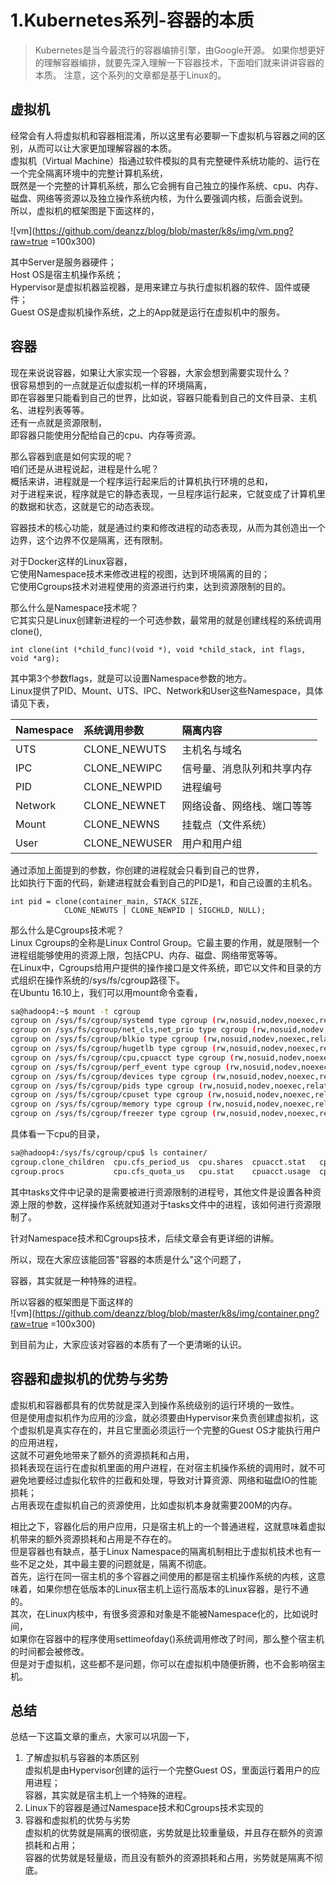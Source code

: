 # 1.Kubernetes系列-容器的本质

>Kubernetes是当今最流行的容器编排引擎，由Google开源。
如果你想更好的理解容器编排，就要先深入理解一下容器技术，下面咱们就来讲讲容器的本质。
注意，这个系列的文章都是基于Linux的。

## 虚拟机
经常会有人将虚拟机和容器相混淆，所以这里有必要聊一下虚拟机与容器之间的区别，从而可以让大家更加理解容器的本质。  
虚拟机（Virtual Machine）指通过软件模拟的具有完整硬件系统功能的、运行在一个完全隔离环境中的完整计算机系统，  
既然是一个完整的计算机系统，那么它会拥有自己独立的操作系统、cpu、内存、磁盘、网络等资源以及独立操作系统内核，为什么要强调内核，后面会说到。  
所以，虚拟机的框架图是下面这样的，  

![vm](https://github.com/deanzz/blog/blob/master/k8s/img/vm.png?raw=true =100x300)

其中Server是服务器硬件；  
Host OS是宿主机操作系统；  
Hypervisor是虚拟机器监视器，是用来建立与执行虚拟机器的软件、固件或硬件；  
Guest OS是虚拟机操作系统，之上的App就是运行在虚拟机中的服务。  

## 容器
现在来说说容器，如果让大家实现一个容器，大家会想到需要实现什么？  
很容易想到的一点就是近似虚拟机一样的环境隔离，  
即在容器里只能看到自己的世界，比如说，容器只能看到自己的文件目录、主机名、进程列表等等。  
还有一点就是资源限制，  
即容器只能使用分配给自己的cpu、内存等资源。  

那么容器到底是如何实现的呢？  
咱们还是从进程说起，进程是什么呢？  
概括来讲，进程就是一个程序运行起来后的计算机执行环境的总和，  
对于进程来说，程序就是它的静态表现，一旦程序运行起来，它就变成了计算机里的数据和状态，这就是它的动态表现。  

容器技术的核心功能，就是通过约束和修改进程的动态表现，从而为其创造出一个边界，这个边界不仅是隔离，还有限制。  

对于Docker这样的Linux容器，  
它使用Namespace技术来修改进程的视图，达到环境隔离的目的；  
它使用Cgroups技术对进程使用的资源进行约束，达到资源限制的目的。  

那么什么是Namespace技术呢？  
它其实只是Linux创建新进程的一个可选参数，最常用的就是创建线程的系统调用clone(),  
```
int clone(int (*child_func)(void *), void *child_stack, int flags, void *arg);
```
其中第3个参数flags，就是可以设置Namespace参数的地方。  
Linux提供了PID、Mount、UTS、IPC、Network和User这些Namespace，具体请见下表， 
 
Namespace|系统调用参数|隔离内容
:----|:---------|:-------
UTS|CLONE_NEWUTS|主机名与域名
IPC|CLONE_NEWIPC|信号量、消息队列和共享内存
PID|CLONE_NEWPID|进程编号
Network|CLONE_NEWNET|网络设备、网络栈、端口等等
Mount|CLONE_NEWNS|挂载点（文件系统）
User|CLONE_NEWUSER|用户和用户组

通过添加上面提到的参数，你创建的进程就会只看到自己的世界，  
比如执行下面的代码，新建进程就会看到自己的PID是1，和自己设置的主机名。
```
int pid = clone(container_main, STACK_SIZE,
            CLONE_NEWUTS | CLONE_NEWPID | SIGCHLD, NULL);
```

那么什么是Cgroups技术呢？  
Linux Cgroups的全称是Linux Control Group。它最主要的作用，就是限制一个进程组能够使用的资源上限，包括CPU、内存、磁盘、网络带宽等等。  
在Linux中，Cgroups给用户提供的操作接口是文件系统，即它以文件和目录的方式组织在操作系统的/sys/fs/cgroup路径下。  
在Ubuntu 16.10上，我们可以用mount命令查看，  
```bash
sa@hadoop4:~$ mount -t cgroup
cgroup on /sys/fs/cgroup/systemd type cgroup (rw,nosuid,nodev,noexec,relatime,xattr,release_agent=/lib/systemd/systemd-cgroups-agent,name=systemd)
cgroup on /sys/fs/cgroup/net_cls,net_prio type cgroup (rw,nosuid,nodev,noexec,relatime,net_cls,net_prio)
cgroup on /sys/fs/cgroup/blkio type cgroup (rw,nosuid,nodev,noexec,relatime,blkio)
cgroup on /sys/fs/cgroup/hugetlb type cgroup (rw,nosuid,nodev,noexec,relatime,hugetlb)
cgroup on /sys/fs/cgroup/cpu,cpuacct type cgroup (rw,nosuid,nodev,noexec,relatime,cpu,cpuacct)
cgroup on /sys/fs/cgroup/perf_event type cgroup (rw,nosuid,nodev,noexec,relatime,perf_event)
cgroup on /sys/fs/cgroup/devices type cgroup (rw,nosuid,nodev,noexec,relatime,devices)
cgroup on /sys/fs/cgroup/pids type cgroup (rw,nosuid,nodev,noexec,relatime,pids)
cgroup on /sys/fs/cgroup/cpuset type cgroup (rw,nosuid,nodev,noexec,relatime,cpuset)
cgroup on /sys/fs/cgroup/memory type cgroup (rw,nosuid,nodev,noexec,relatime,memory)
cgroup on /sys/fs/cgroup/freezer type cgroup (rw,nosuid,nodev,noexec,relatime,freezer)
```
具体看一下cpu的目录，  
```bash
sa@hadoop4:/sys/fs/cgroup/cpu$ ls container/
cgroup.clone_children  cpu.cfs_period_us  cpu.shares  cpuacct.stat   cpuacct.usage_all     cpuacct.usage_percpu_sys   cpuacct.usage_sys   notify_on_release
cgroup.procs           cpu.cfs_quota_us   cpu.stat    cpuacct.usage  cpuacct.usage_percpu  cpuacct.usage_percpu_user  cpuacct.usage_user  tasks
```
其中tasks文件中记录的是需要被进行资源限制的进程号，其他文件是设置各种资源上限的参数，这样操作系统就知道对于tasks文件中的进程，该如何进行资源限制了。  

针对Namespace技术和Cgroups技术，后续文章会有更详细的讲解。  

所以，现在大家应该能回答"容器的本质是什么"这个问题了，  

容器，其实就是一种特殊的进程。  

所以容器的框架图是下面这样的  
![vm](https://github.com/deanzz/blog/blob/master/k8s/img/container.png?raw=true =100x300)

到目前为止，大家应该对容器的本质有了一个更清晰的认识。  

## 容器和虚拟机的优势与劣势
虚拟机和容器都具有的优势就是深入到操作系统级别的运行环境的一致性。  
但是使用虚拟机作为应用的沙盒，就必须要由Hypervisor来负责创建虚拟机，这个虚拟机是真实存在的，并且它里面必须运行一个完整的Guest OS才能执行用户的应用进程，  
这就不可避免地带来了额外的资源损耗和占用，  
损耗表现在运行在虚拟机里面的用户进程，在对宿主机操作系统的调用时，就不可避免地要经过虚拟化软件的拦截和处理，导致对计算资源、网络和磁盘IO的性能损耗；  
占用表现在虚拟机自己的资源使用，比如虚拟机本身就需要200M的内存。  

相比之下，容器化后的用户应用，只是宿主机上的一个普通进程，这就意味着虚拟机带来的额外资源损耗和占用是不存在的。  
但是容器也有缺点，基于Linux Namespace的隔离机制相比于虚拟机技术也有一些不足之处，其中最主要的问题就是，隔离不彻底。  
首先，运行在同一宿主机的多个容器之间使用的都是宿主机操作系统的内核，这意味着，如果你想在低版本的Linux宿主机上运行高版本的Linux容器，是行不通的。  
其次，在Linux内核中，有很多资源和对象是不能被Namespace化的，比如说时间，  
如果你在容器中的程序使用settimeofday()系统调用修改了时间，那么整个宿主机的时间都会被修改。  
但是对于虚拟机，这些都不是问题，你可以在虚拟机中随便折腾，也不会影响宿主机。  

## 总结
总结一下这篇文章的重点，大家可以巩固一下，  
1. 了解虚拟机与容器的本质区别  
    虚拟机是由Hypervisor创建的运行一个完整Guest OS，里面运行着用户的应用进程；  
    容器，其实就是宿主机上一个特殊的进程。  
2. Linux下的容器是通过Namespace技术和Cgroups技术实现的  
3. 容器和虚拟机的优势与劣势  
    虚拟机的优势就是隔离的很彻底，劣势就是比较重量级，并且存在额外的资源损耗和占用；  
    容器的优势就是轻量级，而且没有额外的资源损耗和占用，劣势就是隔离不彻底。  


